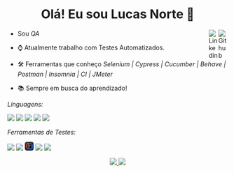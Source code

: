 <h1 align="center">Olá! Eu sou Lucas Norte 👋</h1>

<a href="https://github.com/lucas-norte/">
  <img align="right" alt="Github" width="22px" src="https://user-images.githubusercontent.com/50798883/196443439-71fee3b1-2665-451c-a8e0-9d322803b4f7.png" />
</a>
<a href="https://www.linkedin.com/in/lucas-norte/">
  <img align="right" alt="Linkedin" width="22px" src="https://cdn.jsdelivr.net/gh/devicons/devicon/icons/linkedin/linkedin-original.svg" />
</a>

- Sou *QA*

- ⌚ Atualmente trabalho com Testes Automatizados.

- 🛠 Ferramentas que conheço *Selenium | Cypress | Cucumber | Behave | Postman | Insomnia | CI | JMeter*

- 📚 Sempre em busca do aprendizado!


*Linguagens:*  

<code><img height="20" src="https://cdn.jsdelivr.net/gh/devicons/devicon/icons/javascript/javascript-original.svg"></code>
<code><img height="20" src="https://cdn.jsdelivr.net/gh/devicons/devicon/icons/css3/css3-original.svg"></code>
<code><img height="20" src="https://cdn.jsdelivr.net/gh/devicons/devicon/icons/html5/html5-original.svg"></code>
<code><img height="20" src="https://icons.iconarchive.com/icons/papirus-team/papirus-apps/256/python-icon.png"></code>
<code><img height="20" src="https://www.svgrepo.com/show/184143/java.svg"></code>
<br/>
<div>

*Ferramentas de Testes:*  

<code><img height="20" src="https://asset.brandfetch.io/idIq_kF0rb/idv3zwmSiY.jpeg"></code>
<code><img height="20" src="https://cdn.jsdelivr.net/gh/devicons/devicon/icons/vscode/vscode-original.svg"></code>
<code><img height="20" src="https://raw.githubusercontent.com/tandpfun/skill-icons/59059d9d1a2c092696dc66e00931cc1181a4ce1f/icons/Idea-Dark.svg"></code>
<code><img height="20" src="https://cdn.jsdelivr.net/gh/devicons/devicon/icons/git/git-original.svg"></code>
<code><img height="20" src="https://cdn.worldvectorlogo.com/logos/postman.svg"></code>
<br/>
<div>


<div align="center">
  <a href="https://github.com/lucas-norte"><img height="180em" src="https://github-readme-stats.vercel.app/api?username=lucas-norte&show_icons=true&theme=tokyonight&include_all_commits=true&count_private=true"/>
    <img height="180em" src="https://github-readme-stats.vercel.app/api/top-langs/?username=lucas-norte&layout=compact&langs_count=7&theme=tokyonight"/>
</div>

